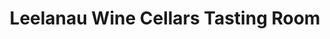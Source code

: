 ---
title: "Leelanau Wine Cellars Tasting Room"
url: /omena/leelanau-wine-cellars-tasting-room/
shop: Spirituosen
---